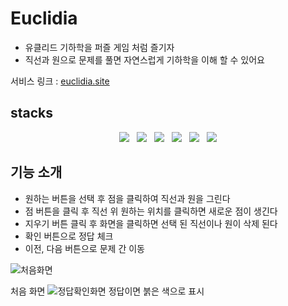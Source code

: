 # Euclidia
- 유클리드 기하학을 퍼즐 게임 처럼 즐기자
- 직선과 원으로 문제를 풀면 자연스럽게 기하학을 이해 할 수 있어요

서비스 링크 : [euclidia.site](https://euclidia.site/)

## stacks

<p align="center">
  <img src="https://img.shields.io/badge/javascript-F7DF1E?style=for-the-badge&logo=javascript&logoColor=white"> &nbsp
  <img src="https://img.shields.io/badge/typescript-3178C6?style=for-the-badge&logo=typescript&logoColor=white"> &nbsp
  <img src="https://img.shields.io/badge/react-61DAFB?style=for-the-badge&logo=react&logoColor=white"> &nbsp
  <img src="https://img.shields.io/badge/tailwindcss-06B6D4?style=for-the-badge&logo=tailwindcss&logoColor=white"> &nbsp
  <img src="https://img.shields.io/badge/awsamplify-FF9900?style=for-the-badge&logo=awsamplify&logoColor=white"> &nbsp
  <img src="https://img.shields.io/badge/cloudflare-F38020?style=for-the-badge&logo=cloudflare&logoColor=white">
</p>

## 기능 소개
- 원하는 버튼을 선택 후 점을 클릭하여 직선과 원을 그린다
- 점 버튼을 클릭 후 직선 위 원하는 위치를 클릭하면 새로운 점이 생긴다
- 지우기 버튼 클릭 후 화면을 클릭하면 선택 된 직선이나 원이 삭제 된다
- 확인 버튼으로 정답 체크
- 이전, 다음 버튼으로 문제 간 이동
   
![처음화면](https://github.com/KimMH853/Euclidia/assets/100124429/5894e761-ba7e-4b69-8c64-fbad1c1a9ae9)

처음 화면
![정답확인화면](https://github.com/KimMH853/Euclidia/assets/100124429/bd401ee8-ebf5-49d7-a6e2-1799a9c31408)
정답이면 붉은 색으로 표시
